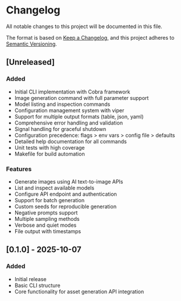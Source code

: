 # Changelog

All notable changes to this project will be documented in this file.

The format is based on [Keep a Changelog](https://keepachangelog.com/en/1.0.0/),
and this project adheres to [Semantic Versioning](https://semver.org/spec/v2.0.0.html).

## [Unreleased]

### Added
- Initial CLI implementation with Cobra framework
- Image generation command with full parameter support
- Model listing and inspection commands
- Configuration management system with viper
- Support for multiple output formats (table, json, yaml)
- Comprehensive error handling and validation
- Signal handling for graceful shutdown
- Configuration precedence: flags > env vars > config file > defaults
- Detailed help documentation for all commands
- Unit tests with high coverage
- Makefile for build automation

### Features
- Generate images using AI text-to-image APIs
- List and inspect available models
- Configure API endpoint and authentication
- Support for batch generation
- Custom seeds for reproducible generation
- Negative prompts support
- Multiple sampling methods
- Verbose and quiet modes
- File output with timestamps

## [0.1.0] - 2025-10-07

### Added
- Initial release
- Basic CLI structure
- Core functionality for asset generation API integration
